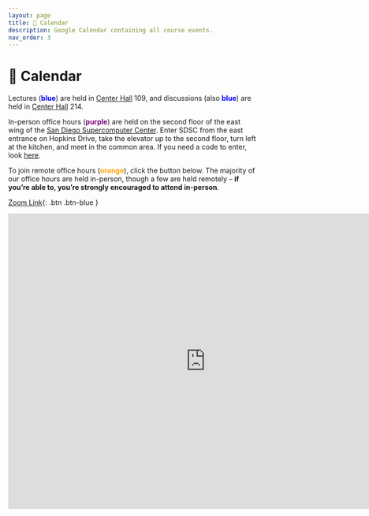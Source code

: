 ```yaml
---
layout: page
title: 📆 Calendar
description: Google Calendar containing all course events.
nav_order: 3
---
```


# 📆 Calendar

Lectures (<span style="color:blue"><b>blue</b></span>) are held in [Center Hall](https://goo.gl/maps/rLdEtkS1mKxufYqL6) 109, and discussions (also <span style="color:blue"><b>blue</b></span>) are held in [Center Hall](https://goo.gl/maps/rLdEtkS1mKxufYqL6) 214.

In-person office hours (<span style="color:purple"><b>purple</b></span>) are
held on the second floor of the east wing of the [San Diego Supercomputer Center](https://g.page/SDSC_UCSanDiego?share). Enter SDSC from the east
entrance on Hopkins Drive, take the elevator up to the second floor, turn left
at the kitchen, and meet in the common area.  If you need a code to enter, look [here](https://edstem.org/us/courses/38383/discussion/3039702).

To join remote office hours (<span style="color:orange"><b>orange</b></span>), click the button below. The majority of our office hours are held in-person, though a few are held remotely – **if you’re able to, you’re strongly encouraged to attend in-person**.

[Zoom Link](https://ucsd.zoom.us/j/96501643075){: .btn .btn-blue }

<iframe src="https://calendar.google.com/calendar/embed?height=600&wkst=1&bgcolor=%23ffffff&ctz=America%2FLos_Angeles&showTitle=0&mode=WEEK&showCalendars=0&showTabs=0&showPrint=0&src=Y18xZTI0Y2M2ZDE4M2U5YzM4NGJlMGVmZDRmMWU1ZjlhMzA2MzBlOWVkOTk5NTdkMTkyMDViZTVhZGIzZDU4ZjhiQGdyb3VwLmNhbGVuZGFyLmdvb2dsZS5jb20&src=Y18wMTI2NzY0MzQ4YTFjNjk3MmQ2ZTM0MjBlMDNmNTMyMTk3MzliNWM4ZDFlOWU4M2Q4MmY5YTU0OWU2MmQwMmJmQGdyb3VwLmNhbGVuZGFyLmdvb2dsZS5jb20&src=Y19hYzUwNjdlYzFhOWYxNjMyNzkyMmJkZWQxMTE1ZTAwOGMxMDM2MzFjZmYxMWEwYTIxOWE5MjJlNTE2NjliYjdkQGdyb3VwLmNhbGVuZGFyLmdvb2dsZS5jb20&color=%238E24AA&color=%23F4511E&color=%234285F4" style="border-width:0" width="800" height="600" frameborder="0" scrolling="no"></iframe>